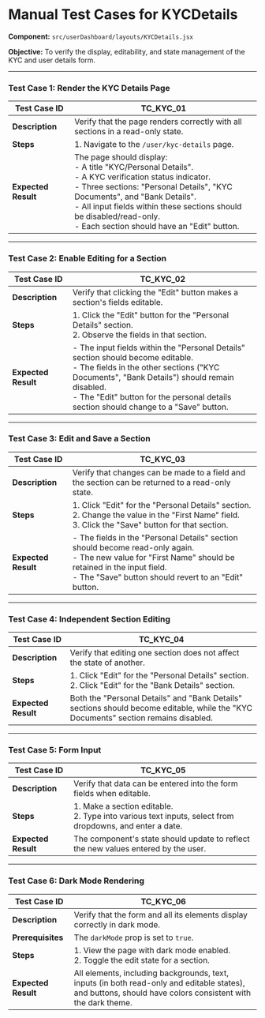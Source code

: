 # Manual Test Cases for KYCDetails

**Component:** `src/userDashboard/layouts/KYCDetails.jsx`

**Objective:** To verify the display, editability, and state management of the KYC and user details form.

---

### Test Case 1: Render the KYC Details Page

| Test Case ID | TC_KYC_01                                          |
|--------------|----------------------------------------------------|
| **Description**  | Verify that the page renders correctly with all sections in a read-only state. |
| **Steps**      | 1. Navigate to the `/user/kyc-details` page. |
| **Expected Result** | The page should display:<br>- A title "KYC/Personal Details".<br>- A KYC verification status indicator.<br>- Three sections: "Personal Details", "KYC Documents", and "Bank Details".<br>- All input fields within these sections should be disabled/read-only.<br>- Each section should have an "Edit" button. |

---

### Test Case 2: Enable Editing for a Section

| Test Case ID | TC_KYC_02                                          |
|--------------|----------------------------------------------------|
| **Description**  | Verify that clicking the "Edit" button makes a section's fields editable. |
| **Steps**      | 1. Click the "Edit" button for the "Personal Details" section.<br>2. Observe the fields in that section. |
| **Expected Result** | - The input fields within the "Personal Details" section should become editable.<br>- The fields in the other sections ("KYC Documents", "Bank Details") should remain disabled.<br>- The "Edit" button for the personal details section should change to a "Save" button. |

---

### Test Case 3: Edit and Save a Section

| Test Case ID | TC_KYC_03                                          |
|--------------|----------------------------------------------------|
| **Description**  | Verify that changes can be made to a field and the section can be returned to a read-only state. |
| **Steps**      | 1. Click "Edit" for the "Personal Details" section.<br>2. Change the value in the "First Name" field.<br>3. Click the "Save" button for that section. |
| **Expected Result** | - The fields in the "Personal Details" section should become read-only again.<br>- The new value for "First Name" should be retained in the input field.<br>- The "Save" button should revert to an "Edit" button. |

---

### Test Case 4: Independent Section Editing

| Test Case ID | TC_KYC_04                                          |
|--------------|----------------------------------------------------|
| **Description**  | Verify that editing one section does not affect the state of another. |
| **Steps**      | 1. Click "Edit" for the "Personal Details" section.<br>2. Click "Edit" for the "Bank Details" section. |
| **Expected Result** | Both the "Personal Details" and "Bank Details" sections should become editable, while the "KYC Documents" section remains disabled. |

---

### Test Case 5: Form Input

| Test Case ID | TC_KYC_05                                          |
|--------------|----------------------------------------------------|
| **Description**  | Verify that data can be entered into the form fields when editable. |
| **Steps**      | 1. Make a section editable.<br>2. Type into various text inputs, select from dropdowns, and enter a date. |
| **Expected Result** | The component's state should update to reflect the new values entered by the user. |

---

### Test Case 6: Dark Mode Rendering

| Test Case ID | TC_KYC_06                                          |
|--------------|----------------------------------------------------|
| **Description**  | Verify that the form and all its elements display correctly in dark mode. |
| **Prerequisites** | The `darkMode` prop is set to `true`. |
| **Steps**      | 1. View the page with dark mode enabled.<br>2. Toggle the edit state for a section. |
| **Expected Result** | All elements, including backgrounds, text, inputs (in both read-only and editable states), and buttons, should have colors consistent with the dark theme. |
